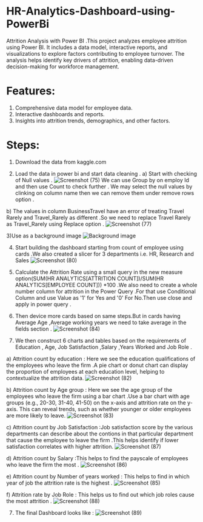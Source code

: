 # HR-Analytics-Dashboard-using-PowerBi

Attrition Analysis with Power BI .This project analyzes employee attrition using Power BI. 
It includes a data model, interactive reports, and visualizations to explore factors contributing to employee turnover. The analysis helps identify key drivers of attrition, enabling data-driven decision-making for workforce management.

# Features:

1) Comprehensive data model for employee data.
2) Interactive dashboards and reports.
3) Insights into attrition trends, demographics, and other factors.
   
# Steps:
1) Download the data from kaggle.com
   
2) Load the data in power bi and start data cleaning .
a) Start with checking of Null values .
![Screenshot (75)](https://github.com/user-attachments/assets/7e5c0fd5-a846-4f46-b777-f58a7d721bcd)
We can use Group by on employ Id and then use Count to check further .
We may select the null values by clinking on column name then we can remove them under remove rows option .

b) The values in column BusinessTravel have an error of treating Travel Rarely and Travel_Rarely as different .So we need to replace Travel Rarely as Travel_Rarely using Replace option .
![Screenshot (77)](https://github.com/user-attachments/assets/e1899c6e-d32e-4c6c-8db2-6007596099b9)

3)Use as a background image ![Background image](https://github.com/user-attachments/assets/242b0a63-0b22-49d6-9b00-58a6e6eb1a3f) 

4) Start building the dashboard starting from count of employee using cards .We also created a slicer for 3 departments i.e. HR, Research and Sales
   ![Screenshot (80)](https://github.com/user-attachments/assets/7a578fc6-baea-4ec1-9503-761983a50d77)
   
5) Calculate the Attrition Rate using a small query in the new measure option(SUM(HR ANALYTICS[ATTRITION COUNT])/SUM(HR ANALYTICS[EMPLOYEE COUNT])) *100 .We also need to create a whole number column for attrition in the Power Query .For that use Conditional Column and use Value as '1' for Yes and '0' For No.Then use close and apply in power query .
   
6) Then device more cards based on same steps.But in  cards having Average Age ,Average working years we need to take average in the fields section .
   ![Screenshot (84)](https://github.com/user-attachments/assets/2dc3da24-d051-4693-9edf-6316bd5ce3d2)
   
6)   We then construct 6 charts and tables based on the requirements of Education , Age, Job Satisfaction ,Salary ,Years Worked and Job Role .

a) Attrition count by education : Here we see the education qualifications of the employees who leave the firm .A pie chart or donut chart can display the proportion of employees at each education level, helping to contextualize the attrition data.
![Screenshot (82)](https://github.com/user-attachments/assets/d78822ab-4cda-4803-b438-410cba5c0772)

b) Attrition count by Age group : Here we see the age group  of the employees who leave the firm using a bar chart .Use a bar chart with age groups (e.g., 20-30, 31-40, 41-50) on the x-axis and attrition rate on the y-axis. This can reveal trends, such as whether younger or older employees are more likely to leave.
![Screenshot (83)](https://github.com/user-attachments/assets/fd73f142-b9ea-497c-ac3e-709113a2cc7b)

c) Attrition count by Job Satisfaction :Job satisfaction score by the various departments can describe about the contions in that particular department that cause the employee to leave the firm .This helps identify if lower satisfaction correlates with higher attrition.
![Screenshot (87)](https://github.com/user-attachments/assets/d58eae4a-1ea6-40a5-9f5d-3ec06489a52d)

d) Attrition count by Salary :This helps to find the payscale of employees who leave the firm the most .
![Screenshot (86)](https://github.com/user-attachments/assets/480087ae-d414-445c-bff1-ca59a575f369)

e) Attrition count by Number of years worked : This helps to find in which year of job the attrition rate is the highest .
![Screenshot (85)](https://github.com/user-attachments/assets/67eb42a7-35dd-436a-9b8d-354250130e2f)

f) Attrition rate by Job Role : This helps us to find out which job roles cause the most attrition .
![Screenshot (88)](https://github.com/user-attachments/assets/10e740ed-bb51-4954-b406-64382f55d1fc)

7) The final Dashboard looks like :
![Screenshot (89)](https://github.com/user-attachments/assets/f474c496-64fe-46bd-a056-087ad925f7e4)

 












   
   

 








